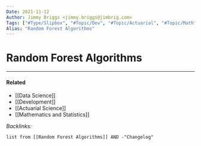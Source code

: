 ```yaml
---
Date: 2021-11-12
Author: Jimmy Briggs <jimmy.briggs@jimbrig.com>
Tags: ["#Type/Slipbox", "#Topic/Dev", "#Topic/Actuarial", "#Topic/Math", "#Topic/DataScience"]
Alias: "Random Forest Algorithms"
---
```


# Random Forest Algorithms

***

#### Related

- [[Data Science]]
- [[Development]]
- [[Actuarial Science]]
- [[Mathematics and Statistics]]

*Backlinks:*

```dataview
list from [[Random Forest Algorithms]] AND -"Changelog"
```